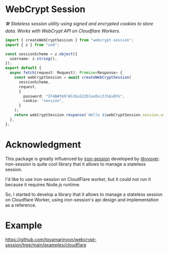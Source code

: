 # WebCrypt Session

_🛠 Stateless session utility using signed and encrypted cookies to store data. Works with WebCrypt API on Cloudflare Workers._

```ts
import { createWebCryptSession } from "webcrypt-session";
import { z } from "zod";

const sessionScheme = z.object({
  username: z.string(),
});
export default {
  async fetch(request: Request): Promise<Response> {
    const webCryptSession = await createWebCryptSession(
      sessionScheme,
      request,
      {
        password: "IF4B#t69!WlX$uS22blaxDvzJJ%$vEh%",
        cookie: "session",
      }
    );
    return webCryptSession.response(`Hello ${webCryptSession.session.username}`)
  },
};
```

# Acknowledgment

This package is greatly influenced by [iron-session](https://github.com/vvo/iron-session) developed by [@vvoyer](https://twitter.com/vvoyer). iron-session is quite cool library that it allows to manage a stateless session.

I'd like to use iron-session on CloudFlare worker, but it could not run it because it requires Node.js runtime.

So, I started to develop a library that it allows to manage a stateless session on Cloudflare Worker, using iron-session's api design and implementation as a reference.

# Example

https://github.com/toyamarinyon/webcrypt-session/tree/main/examples/cloudflare
